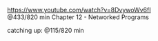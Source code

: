 https://www.youtube.com/watch?v=8DvywoWv6fI  
@433/820 min 
Chapter 12 - Networked Programs

catching up: @115/820 min